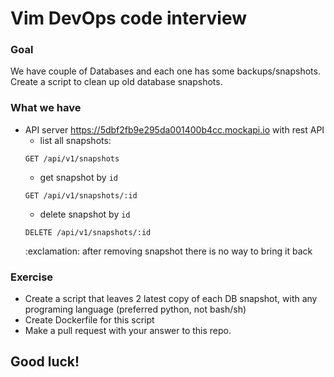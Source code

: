 # Vim DevOps code interview

### Goal
We have couple of Databases and each one has some backups/snapshots.  
Create a script to clean up old database snapshots. 


### What we have
- API server https://5dbf2fb9e295da001400b4cc.mockapi.io with rest API
    - list all snapshots:
    ```
    GET /api/v1/snapshots
    ```
   - get snapshot by `id`
    ```
    GET /api/v1/snapshots/:id
    ```
    - delete snapshot by `id`
    ```
    DELETE /api/v1/snapshots/:id
    ```
    <aside class="warning">
    :exclamation: after removing snapshot there is no way to bring it back
    </aside>

### Exercise
- Create a script that leaves 2 latest copy of each DB snapshot, with any programing language (preferred python, not bash/sh)
- Create Dockerfile for this script 
- Make a pull request with your answer to this repo.


## Good luck!